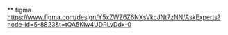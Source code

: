 ** figma 
https://www.figma.com/design/Y5xZWZ6Z6NXsVkcJNt7zNN/AskExperts?node-id=5-8823&t=tQA5KIw4UDRLyDdx-0

